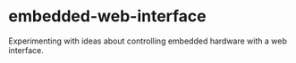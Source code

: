 # embedded-web-interface
Experimenting with ideas about controlling embedded hardware with a web interface.
